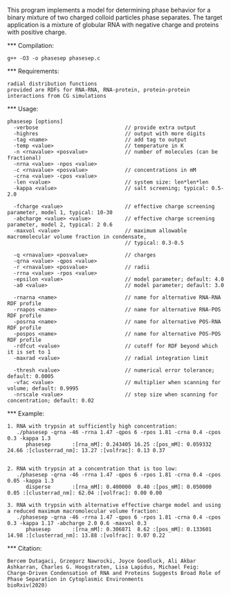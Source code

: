 This program implements a model for determining phase behavior for a 
binary mixture of two charged colloid particles phase separates.
The target application is a mixture of globular RNA with negative 
charge and proteins with positive charge.

*** Compilation:

    g++ -O3 -o phasesep phasesep.c

*** Requirements: 
  
    radial distribution functions 
    provided are RDFs for RNA-RNA, RNA-protein, protein-protein interactions from CG simulations

*** Usage:

    phasesep [options]
      -verbose                            // provide extra output
      -highres                            // output with more digits
      -tag <name>                         // add tag to output
      -temp <value>                       // temperature in K
      -n <rnavalue> <posvalue>            // number of molecules (can be fractional)
      -nrna <value> -npos <value>        
      -c <rnavalue> <posvalue>            // concentrations in mM   
      -crna <value> -cpos <value> 
      -len <value>                        // system size: len*len*len
      -kappa <value>                      // salt screening; typical: 0.5-2.0 

      -fcharge <value>                    // effective charge screening parameter, model 1, typical: 10-30
      -abcharge <value> <value>           // effective charge screening parameter, model 2, typical: 2 0.6 
      -maxvol <value>                     // maximum allowable macromolecular volume fraction in condensate, 
                                          // typical: 0.3-0.5
     
      -q <rnavalue> <posvalue>            // charges
      -qrna <value> -qpos <value>
      -r <rnavalue> <posvalue>            // radii
      -rrna <value> -rpos <value> 
      -epsilon <value>                    // model parameter; default: 4.0
      -a0 <value>                         // model parameter; default: 3.0

      -rnarna <name>                      // name for alternative RNA-RNA RDF profile
      -rnapos <name>                      // name for alternative RNA-POS RDF profile
      -posrna <name>                      // name for alternative POS-RNA RDF profile
      -pospos <name>                      // name for alternative POS-POS RDF profile
      -rdfcut <value>                     // cutoff for RDF beyond which it is set to 1
      -maxrad <value>                     // radial integration limit 
    
      -thresh <value>                     // numerical error tolerance; default: 0.0005
      -vfac <value>                       // multiplier when scanning for volume; default: 0.9995
      -nrscale <value>                    // step size when scanning for concentration; default: 0.02

*** Example:
 
    1. RNA with trypsin at sufficiently high concentration:
       ./phasesep -qrna -46 -rrna 1.47 -qpos 6 -rpos 1.81 -crna 0.4 -cpos 0.3 -kappa 1.3
          phasesep       :[rna_mM]: 0.243405 16.25 :[pos_mM]: 0.059332 24.66 :[clusterrad_nm]: 13.27 :[volfrac]: 0.13 0.37


    2. RNA with trypsin at a concentration that is too low:     
       ./phasesep -qrna -46 -rrna 1.47 -qpos 6 -rpos 1.81 -crna 0.4 -cpos 0.05 -kappa 1.3
          disperse       :[rna_mM]: 0.400000  0.40 :[pos_mM]: 0.050000  0.05 :[clusterrad_nm]: 62.04 :[volfrac]: 0.00 0.00

    3. RNA with trypsin with alternative effective charge model and using a reduced maximum macromolecular volume fraction:
       ./phasesep -qrna -46 -rrna 1.47 -qpos 6 -rpos 1.81 -crna 0.4 -cpos 0.3 -kappa 1.17 -abcharge 2.0 0.6 -maxvol 0.3
          phasesep       :[rna_mM]: 0.306871  8.62 :[pos_mM]: 0.133601 14.98 :[clusterrad_nm]: 13.88 :[volfrac]: 0.07 0.22
       

*** Citation:

    Bercem Dutagaci, Grzegorz Nawrocki, Joyce Goodluck, Ali Akbar Ashkarran, Charles G. Hoogstraten, Lisa Lapidus, Michael Feig: 
    Charge-Driven Condensation of RNA and Proteins Suggests Broad Role of Phase Separation in Cytoplasmic Environments
    bioRxiv(2020)



